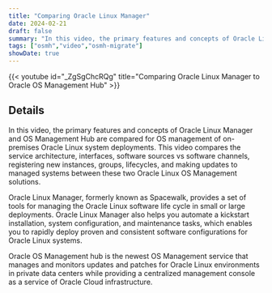 ```yaml
---
title: "Comparing Oracle Linux Manager"
date: 2024-02-21
draft: false
summary: "In this video, the primary features and concepts of Oracle Linux Manager and OS Management Hub are compared for OS management of on-premises Oracle Linux system deployments."
tags: ["osmh","video","osmh-migrate"]
showDate: true
---
```


{{< youtube id="_ZgSgChcRQg" title="Comparing Oracle Linux Manager to Oracle OS Management Hub" >}}

## Details

In this video, the primary features and concepts of Oracle Linux Manager and OS Management Hub are compared for OS management of on-premises Oracle Linux system deployments. This video compares the service architecture, interfaces, software sources vs software channels, registering new instances, groups, lifecycles, and  making updates to managed systems between these two Oracle Linux OS Management solutions.

Oracle Linux Manager, formerly known as Spacewalk, provides a set of tools for managing the Oracle Linux software life cycle in small or large deployments. Oracle Linux Manager also helps you automate a kickstart installation, system configuration, and maintenance tasks, which enables you to rapidly deploy proven and consistent software configurations for Oracle Linux systems.

Oracle OS Management hub is the newest OS Management service that manages and monitors updates and patches for Oracle Linux environments in private data centers while providing a centralized management console as a service of Oracle Cloud infrastructure.

